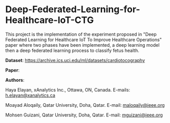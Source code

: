 # Deep-Federated-Learning-for-Healthcare-IoT-CTG

This project is the implementation of the experiment proposed in "Deep Federated Learning for Healthcare IoT To Improve Healthcare Operations" paper where two phases have been implemented, a deep learning model then a deep federated learning process to classify fetus health.

**Dataset**: https://archive.ics.uci.edu/ml/datasets/cardiotocography

**Paper**: 

**Authors**: 

Haya Elayan, xAnalytics Inc., Ottawa, ON, Canada. E-mails: h.elayan@xanalytics.ca

Moayad Aloqaily, Qatar University, Doha, Qatar. E-mail: maloqaily@ieee.org

Mohsen Guizani, Qatar University, Doha, Qatar. E-mail: mguizani@ieee.org
